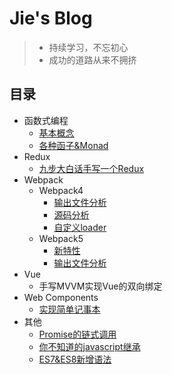 # Jie's Blog
> * 持续学习，不忘初心
> * 成功的道路从来不拥挤

## 目录
* 函数式编程
    * [基本概念](functional-programming/base.md)
    * [各种函子&Monad](functional-programming/functor.md)
* Redux
    * [九步大白话手写一个Redux](redux/redux.md)
* Webpack
  * Webpack4
    * [输出文件分析](webpack/webpack4/output-file-analysis.md)
    * [源码分析](webpack/webpack4/webpack-code-analysis.md)
    * [自定义loader](webpack/webpack4/custom-loader.md)
  * Webpack5
    * [新特性](webpack/webpack5/new-features.md)
    * [输出文件分析](webpack/webpack5/output-file-analysis.md)
* Vue
  * 手写MVVM实现Vue的双向绑定
* Web Components
  * [实现简单记事本](web-components/web-components.md)
* 其他
  * [Promise的链式调用](other/promise-call-chaining/promise.md)
  * [你不知道的javascript继承](other/js-inherit.md)
  * [ES7&ES8新增语法](other/es7es8.md)

